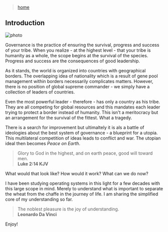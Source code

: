 > [home](../)

## Introduction

![photo](/governance/photos/peace.png)

Governance is the practice of ensuring the survival, progress and success of your tribe.  When you realize - at the highest level - that your tribe is humanity as a whole, the scope begins at the survival of the species.  Progress and success are the consequences of good leadership.

As it stands, the world is organized into countries with geographical borders.  The overlapping idea of nationality which is a result of gene pool management within borders necessarily complicates matters.  However, there is no position of global supreme commander - we simply have a collection of leaders of countries.

Even the most powerful leader - therefore - has only a country as his tribe.  They are all competing for global resources and this mandates each leader trying to protect a border instead of humanity.  This isn't a meritocracy but an arrangement for the survival of the fittest.  What a tragedy.

There is a search for improvement but ultimaltely it is als a battle of ideologies about the best system of governance - a blueprint for a utopia.  This multilateral competition of ideas leads to conflict and war.  The utopian ideal then becomes _Peace on Earth_.

> Glory to God in the highest, and on earth peace, good will toward men.  
> **Luke 2:14 KJV**

What would that look like?  How would it work?  What can we do now?

I have been studying operating systems in this light for a few decades with this large scope in mind.  Merely to understand what is important to separate the wheat from the chaffe in the journey of life.  I am sharing the simplified core of my understanding so far.

> The noblest pleasure is the joy of understanding.  
> **Leonardo Da Vinci**

Enjoy!
